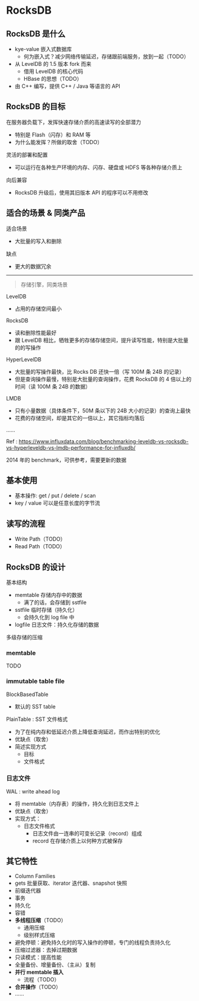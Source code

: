 # RocksDB

## RocksDB 是什么

- kye-value 嵌入式数据库
    - 何为嵌入式？减少网络传输延迟，存储跟前端服务，放到一起（TODO）
- 从 LevelDB 的 1.5 版本 fork 而来
    - 借用 LevelDB 的核心代码
    - HBase 的思想（TODO）
- 由 C++ 编写，提供 C++ / Java 等语言的 API

## RocksDB 的目标

在服务器负载下，发挥快速存储介质的高速读写的全部潜力

- 特别是 Flash（闪存）和 RAM 等
- 为什么能发挥？所做的取舍（TODO）

灵活的部署和配置

- 可以运行在各种生产环境的内存、闪存、硬盘或 HDFS 等各种存储介质上

向后兼容

- RocksDB 升级后，使用其旧版本 API 的程序可以不用修改

## 适合的场景 & 同类产品

适合场景

- 大批量的写入和删除

缺点

- 更大的数据冗余

---

> 存储引擎，同类场景

LevelDB

- 占用的存储空间最小

RocksDB

- 读和删除性能最好
- 跟 LevelDB 相比，牺牲更多的存储存储空间，提升读写性能，特别是大批量的的写操作

HyperLevelDB

- 大批量的写操作最快，比 Rocks DB 还快一倍（写 100M 条 24B 的记录）
- 但是查询操作最慢，特别是大批量的查询操作，花费 RocksDB 的 4 倍以上的时间（读 100M 条 24B 的数据）

LMDB

- 只有小量数据（具体条件下，50M 条以下的 24B 大小的记录）的查询上最快
- 花费的存储空间，却是其它的一倍以上，其它指标均落后

……

Ref : https://www.influxdata.com/blog/benchmarking-leveldb-vs-rocksdb-vs-hyperleveldb-vs-lmdb-performance-for-influxdb/

2014 年的 benchmark，可供参考，需要更新的数据

## 基本使用

- 基本操作: get / put / delete / scan
- key / value 可以是任意长度的字节流

## 读写的流程

- Write Path（TODO）
- Read Path（TODO）

## RocksDB 的设计

基本结构

- memtable 存储内存中的数据
    - 满了的话，会存储到 sstfile
- sstfile 临时存储（持久化）
    - 会持久化到 log file 中
- logfile 日志文件：持久化存储的数据

多级存储的压缩

### memtable

TODO

### immutable table file

BlockBasedTable

- 默认的 SST table

PlainTable : SST 文件格式

- 为了在纯内存和低延迟介质上降低查询延迟，而作出特别的优化
- 优缺点（取舍）
- 简述实现方式
    - 目标
    - 文件格式

### 日志文件

WAL : write ahead log

- 将 memtable（内存表）的操作，持久化到日志文件上
- 优缺点（取舍）
- 实现方式：
    - 日志文件格式
        - 日志文件由一连串的可变长记录（record）组成
        - record 在存储介质上以何种方式被保存

## 其它特性

- Column Families
- gets 批量获取、iterator 迭代器、snapshot 快照
- 前缀迭代器
- 事务
- 持久化
- 容错
- **多线程压缩**（TODO）
    - 通用压缩
    - 级别样式压缩
- 避免停顿：避免持久化时的写入操作的停顿，专门的线程负责持久化
- 压缩过滤器：去掉过期数据
- 只读模式：提高性能
- 全量备份、增量备份、（主从）复制
- **并行 memtable 插入**
    - 流程（TODO）
- **合并操作**（TODO）
- ……
